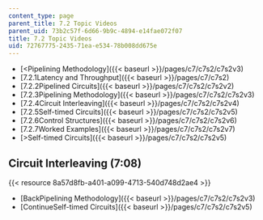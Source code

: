 ```yaml
---
content_type: page
parent_title: 7.2 Topic Videos
parent_uid: 73b2c57f-6d66-9b9c-4894-e14fae072f07
title: 7.2 Topic Videos
uid: 72767775-2435-71ea-e534-78b008dd675e
---
```


*   [\<Pipelining Methodology]({{< baseurl >}}/pages/c7/c7s2/c7s2v3)
*   [7.2.1Latency and Throughput]({{< baseurl >}}/pages/c7/c7s2)
*   [7.2.2Pipelined Circuits]({{< baseurl >}}/pages/c7/c7s2/c7s2v2)
*   [7.2.3Pipelining Methodology]({{< baseurl >}}/pages/c7/c7s2/c7s2v3)
*   [7.2.4Circuit Interleaving]({{< baseurl >}}/pages/c7/c7s2/c7s2v4)
*   [7.2.5Self-timed Circuits]({{< baseurl >}}/pages/c7/c7s2/c7s2v5)
*   [7.2.6Control Structures]({{< baseurl >}}/pages/c7/c7s2/c7s2v6)
*   [7.2.7Worked Examples]({{< baseurl >}}/pages/c7/c7s2/c7s2v7)
*   [\>Self-timed Circuits]({{< baseurl >}}/pages/c7/c7s2/c7s2v5)

Circuit Interleaving (7:08)
---------------------------

{{< resource 8a57d8fb-a401-a099-4713-540d748d2ae4 >}}

*   [BackPipelining Methodology]({{< baseurl >}}/pages/c7/c7s2/c7s2v3)
*   [ContinueSelf-timed Circuits]({{< baseurl >}}/pages/c7/c7s2/c7s2v5)